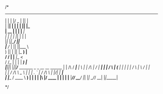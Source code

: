 /*
_    _  ___  _  _                                           
 | |  | |/ _ \| || |                                          
 | |__| | | | | || |_                                         
 |  __  | | | |__   _|                                        
 | |  | | |_| |  | |                                          
 |_|_ |_|\___/  _|_|                                          
 |__ \/_ | || ||___ \                                         
    ) || | || |_ __) |                                        
   / / | |__   _|__ <                                         
  / /_ | |  | | ___) |                                        
 |____||_|  |_||____/___ _______ _   _          __  __ ______ 
 | |        /\    / ____|__   __| \ | |   /\   |  \/  |  ____|
 | |       /  \  | (___    | |  |  \| |  /  \  | \  / | |__   
 | |      / /\ \  \___ \   | |  | . ` | / /\ \ | |\/| |  __|  
 | |____ / ____ \ ____) |  | |  | |\  |/ ____ \| |  | | |____ 
 |______/_/    \_\_____/   |_|  |_| \_/_/    \_\_|  |_|______|
                                                              
                                                              
*/
